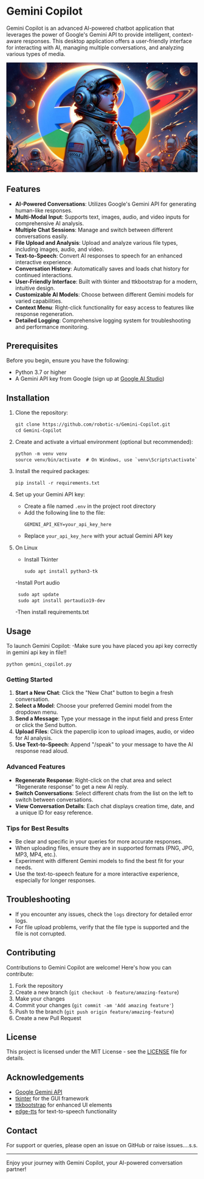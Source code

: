 # Gemini Copilot

Gemini Copilot is an advanced AI-powered chatbot application that leverages the power of Google's Gemini API to provide intelligent, context-aware responses. This desktop application offers a user-friendly interface for interacting with AI, managing multiple conversations, and analyzing various types of media.

![Gemini Copilot Screenshot](logo.png)

## Features

- **AI-Powered Conversations**: Utilizes Google's Gemini API for generating human-like responses.
- **Multi-Modal Input**: Supports text, images, audio, and video inputs for comprehensive AI analysis.
- **Multiple Chat Sessions**: Manage and switch between different conversations easily.
- **File Upload and Analysis**: Upload and analyze various file types, including images, audio, and video.
- **Text-to-Speech**: Convert AI responses to speech for an enhanced interactive experience.
- **Conversation History**: Automatically saves and loads chat history for continued interactions.
- **User-Friendly Interface**: Built with tkinter and ttkbootstrap for a modern, intuitive design.
- **Customizable AI Models**: Choose between different Gemini models for varied capabilities.
- **Context Menu**: Right-click functionality for easy access to features like response regeneration.
- **Detailed Logging**: Comprehensive logging system for troubleshooting and performance monitoring.

## Prerequisites

Before you begin, ensure you have the following:

- Python 3.7 or higher
- A Gemini API key from Google (sign up at [Google AI Studio](https://makersuite.google.com/app/apikey))

## Installation

1. Clone the repository:
   ```
   git clone https://github.com/robotic-s/Gemini-Copilot.git
   cd Gemini-Copilot
   ```

2. Create and activate a virtual environment (optional but recommended):
   ```
   python -m venv venv
   source venv/bin/activate  # On Windows, use `venv\Scripts\activate`
   ```

3. Install the required packages:
   ```
   pip install -r requirements.txt
   ```

4. Set up your Gemini API key:
   - Create a file named `.env` in the project root directory
   - Add the following line to the file:
     ```
     GEMINI_API_KEY=your_api_key_here
     ```
   - Replace `your_api_key_here` with your actual Gemini API key
5. On Linux
   - Install Tkinter
     ```
     sudo apt install python3-tk
     ```
   -Install Port audio
     ```
      sudo apt update
      sudo apt install portaudio19-dev

     ```
   -Then install requirements.txt

## Usage

To launch Gemini Copilot:
-Make sure you have placed you api key correctly in gemini api key in file!!

```
python gemini_copilot.py
```

### Getting Started

1. **Start a New Chat**: Click the "New Chat" button to begin a fresh conversation.
2. **Select a Model**: Choose your preferred Gemini model from the dropdown menu.
3. **Send a Message**: Type your message in the input field and press Enter or click the Send button.
4. **Upload Files**: Click the paperclip icon to upload images, audio, or video for AI analysis.
5. **Use Text-to-Speech**: Append "/speak" to your message to have the AI response read aloud.

### Advanced Features

- **Regenerate Response**: Right-click on the chat area and select "Regenerate response" to get a new AI reply.
- **Switch Conversations**: Select different chats from the list on the left to switch between conversations.
- **View Conversation Details**: Each chat displays creation time, date, and a unique ID for easy reference.

### Tips for Best Results

- Be clear and specific in your queries for more accurate responses.
- When uploading files, ensure they are in supported formats (PNG, JPG, MP3, MP4, etc.).
- Experiment with different Gemini models to find the best fit for your needs.
- Use the text-to-speech feature for a more interactive experience, especially for longer responses.

## Troubleshooting

- If you encounter any issues, check the `logs` directory for detailed error logs.
- For file upload problems, verify that the file type is supported and the file is not corrupted.

## Contributing

Contributions to Gemini Copilot are welcome! Here's how you can contribute:

1. Fork the repository
2. Create a new branch (`git checkout -b feature/amazing-feature`)
3. Make your changes
4. Commit your changes (`git commit -am 'Add amazing feature'`)
5. Push to the branch (`git push origin feature/amazing-feature`)
6. Create a new Pull Request


## License

This project is licensed under the MIT License - see the [LICENSE](LICENSE) file for details.

## Acknowledgements

- [Google Gemini API](https://ai.google.dev/)
- [tkinter](https://docs.python.org/3/library/tkinter.html) for the GUI framework
- [ttkbootstrap](https://ttkbootstrap.readthedocs.io/) for enhanced UI elements
- [edge-tts](https://github.com/rany2/edge-tts) for text-to-speech functionality

## Contact

For support or queries, please open an issue on GitHub or raise issues....s.s.

---

Enjoy your journey with Gemini Copilot, your AI-powered conversation partner!
